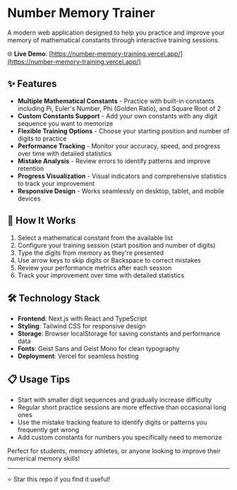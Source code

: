 # Number Memory Trainer

A modern web application designed to help you practice and improve your memory of mathematical constants through interactive training sessions.

🌐 **Live Demo**: [https://number-memory-training.vercel.app/](https://number-memory-training.vercel.app/)

## ✨ Features

- **Multiple Mathematical Constants** - Practice with built-in constants including Pi, Euler's Number, Phi (Golden Ratio), and Square Root of 2
- **Custom Constants Support** - Add your own constants with any digit sequence you want to memorize
- **Flexible Training Options** - Choose your starting position and number of digits to practice
- **Performance Tracking** - Monitor your accuracy, speed, and progress over time with detailed statistics
- **Mistake Analysis** - Review errors to identify patterns and improve retention
- **Progress Visualization** - Visual indicators and comprehensive statistics to track your improvement
- **Responsive Design** - Works seamlessly on desktop, tablet, and mobile devices

## 🚀 How It Works

1. Select a mathematical constant from the available list
2. Configure your training session (start position and number of digits)
3. Type the digits from memory as they're presented
4. Use arrow keys to skip digits or Backspace to correct mistakes
5. Review your performance metrics after each session
6. Track your improvement over time with detailed statistics

## 🛠️ Technology Stack

- **Frontend**: Next.js with React and TypeScript
- **Styling**: Tailwind CSS for responsive design
- **Storage**: Browser localStorage for saving constants and performance data
- **Fonts**: Geist Sans and Geist Mono for clean typography
- **Deployment**: Vercel for seamless hosting

## 📋 Usage Tips

- Start with smaller digit sequences and gradually increase difficulty
- Regular short practice sessions are more effective than occasional long ones
- Use the mistake tracking feature to identify digits or patterns you frequently get wrong
- Add custom constants for numbers you specifically need to memorize

Perfect for students, memory athletes, or anyone looking to improve their numerical memory skills!

---

⭐ Star this repo if you find it useful!